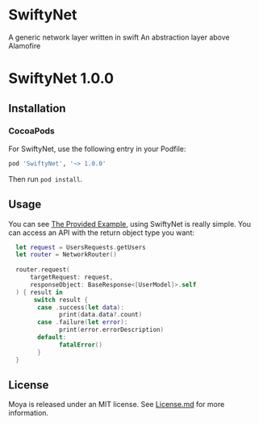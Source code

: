 # SwiftyNet
A generic network layer written in swift
An abstraction layer above Alamofire


# SwiftyNet 1.0.0

## Installation
### CocoaPods

For SwiftyNet, use the following entry in your Podfile:

```rb
pod 'SwiftyNet', '~> 1.0.0'
```
Then run `pod install`.

## Usage

You can see [The Provided Example](https://github.com/mohammed-salah-zidane/SwiftyNet/tree/main/Example/SwiftNetTest), using SwiftyNet is really simple. You can access an API with the return object type you want:

```swift
  let request = UsersRequests.getUsers
  let router = NetworkRouter()
      
  router.request( 
      targetRequest: request,
      responseObject: BaseResponse<[UserModel]>.self
  ) { result in
       switch result {
        case .success(let data):
              print(data.data?.count)
        case .failure(let error):
              print(error.errorDescription)
        default:
              fatalError()
        }
  }
```

## License

Moya is released under an MIT license. See [License.md](https://github.com/Moya/Moya/blob/master/License.md) for more information.
